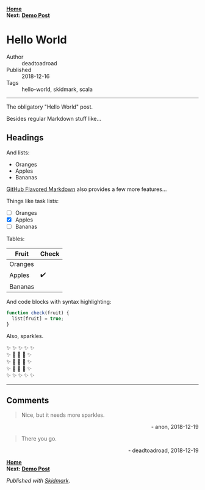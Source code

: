 **[Home](/readme.md#readme)**<br/>
**Next: [Demo Post](/posts/2018/12/demo-post/readme.md#readme)**

# Hello World

<dl>
  <dt>Author</dt>
  <dd>deadtoadroad</dd>
  <dt>Published</dt>
  <dd>2018-12-16</dd>
  <dt>Tags</dt>
  <dd>hello-world, skidmark, scala</dd>
</dl>

<hr/>

The obligatory "Hello World" post.

Besides regular Markdown stuff like...

## Headings

And lists:

* Oranges
* Apples
* Bananas

[GitHub Flavored Markdown](https://guides.github.com/features/mastering-markdown/#GitHub-flavored-markdown) also provides a few more features...

Things like task lists:

* [ ] Oranges
* [x] Apples
* [ ] Bananas

Tables:

Fruit | Check
----- | -----
Oranges |
Apples | :heavy_check_mark:
Bananas |

And code blocks with syntax highlighting:

```JavaScript
function check(fruit) {
  list[fruit] = true;
}
```

Also, sparkles.

:sparkles: :sparkles: :sparkles: :sparkles: :sparkles:<br/>
:sparkles: :rainbow: :rainbow: :rainbow: :sparkles:<br/>
:sparkles: :rainbow: :unicorn: :rainbow: :sparkles:<br/>
:sparkles: :rainbow: :rainbow: :rainbow: :sparkles:<br/>
:sparkles: :sparkles: :sparkles: :sparkles: :sparkles:


<hr/>

## Comments

> Nice, but it needs more sparkles.

<p align="right">
  - anon, 2018-12-19
</p>

> There you go.

<p align="right">
  - deadtoadroad, 2018-12-19
</p>

**[Home](/readme.md#readme)**<br/>
**Next: [Demo Post](/posts/2018/12/demo-post/readme.md#readme)**

*Published with [Skidmark](https://github.com/deadtoadroad/skidmark#readme).*
